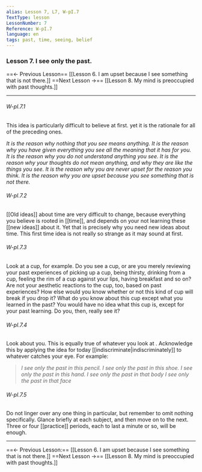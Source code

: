 ```yaml
---
alias: Lesson 7, L7, W-pI.7
TextType: lesson
LessonNumber: 7
Reference: W-pI.7
language: en
tags: past, time, seeing, belief
---
```


### Lesson 7. I see only the past.


==<- Previous Lesson== [[Lesson 6. I am upset because I see something that is not there.]]
==Next Lesson ->== [[Lesson 8. My mind is preoccupied with past thoughts.]]
***
###### W-pI.7.1
This idea is particularly difficult to believe at first. yet it is the rationale for all of the preceding ones.

_It is the reason why nothing that you see means anything.
It is the reason why you have given everything you see all the meaning that it has for you.
It is the reason why you do not understand anything you see.
It is the reason why your thoughts do not mean anything, and why they are like the things you see.
It is the reason why you are never upset for the reason you think.
It is the reason why you are upset because you see something that is not there._

###### W-pI.7.2
[[Old ideas]] about time are very difficult to change, because everything you believe is rooted in [[time]], and depends on your not learning these [[new ideas]] about it. Yet that is precisely why you need new ideas about time. This first time idea is not really so strange as it may sound at first.

###### W-pI.7.3
Look at a cup, for example. Do you see a cup, or are you merely reviewing your past experiences of picking up a cup, being thirsty, drinking from a cup, feeling the rim of a cup against your lips, having breakfast and so on? Are not your aesthetic reactions to the cup, too, based on past experiences? How else would you know whether or not this kind of cup will break if you drop it? What do you know about this cup except what you learned in the past? You would have no idea what this cup is, except for your past learning. Do you, then, really see it?

###### W-pI.7.4
Look about you. This is equally true of whatever you look at . Acknowledge this by applying the idea for today [[indiscriminate|indiscriminately]] to whatever catches your eye. For example:

>_I see only the past in this pencil.
>I see only the past in this shoe.
>I see only the past in this hand.
>I see only the past in that body
>I see only the past in that face_

###### W-pI.7.5
Do not linger over any one thing in particular, but remember to omit nothing specifically. Glance briefly at each subject, and then move on to the next. Three or four [[practice]] periods, each to last a minute or so, will be enough.

***

==<- Previous Lesson:== [[Lesson 6. I am upset because I see something that is not there.]]
==Next Lesson ->== [[Lesson 8. My mind is preoccupied with past thoughts.]]

